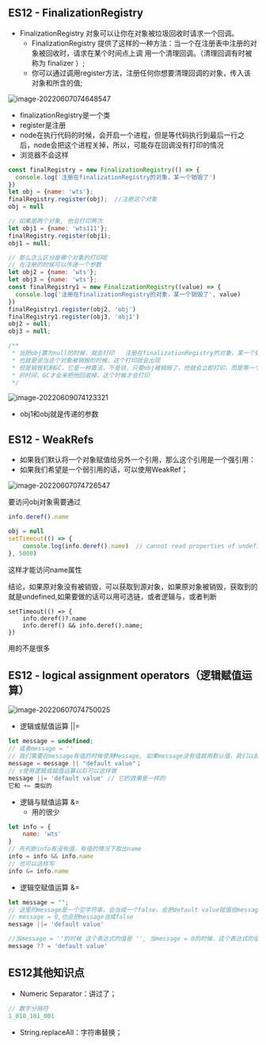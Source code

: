 ## ES12 - FinalizationRegistry

- FinalizationRegistry 对象可以让你在对象被垃圾回收时请求一个回调。
  - FinalizationRegistry 提供了这样的一种方法：当一个在注册表中注册的对象被回收时，请求在某个时间点上调 用一个清理回调。（清理回调有时被称为 finalizer ）;
  - 你可以通过调用register方法，注册任何你想要清理回调的对象，传入该对象和所含的值;

![image-20220607074648547](D:\studyMaterial\JS高级\笔记\16-ES12\image-20220607074648547.png)

- finalizationRegistry是一个类
- register是注册
- node在执行代码的时候，会开启一个进程，但是等代码执行到最后一行之后，node会把这个进程关掉，所以，可能存在回调没有打印的情况
- 浏览器不会这样

```javascript
const finalRegistry = new FinalizationRegistry(() => {
  console.log('注册在finalizationRegistry的对象，某一个销毁了')
})
let obj = {name: 'wts'};
finalRegistry.register(obj);  //注册这个对象
obj = null

// 如果是两个对象, 他会打印两次
let obj1 = {name: 'wts111'};
finalRegistry.register(obj1);
obj1 = null;

// 那么怎么区分是哪个对象的打印呢
// 在注册的时候可以传递一个参数
let obj2 = {name: 'wts'};
let obj3 = {name: 'wts'};
const finalRegistry1 = new FinalizationRegistry((value) => {
  console.log('注册在finalizationRegistry的对象，某一个销毁了', value)
})
finalRegistry1.register(obj2, 'obj')
finalRegistry1.register(obj3, 'obj1')
obj2 = null;
obj3 = null;

/**
 * 当把obj置为null的时候，就会打印   注册在finalizationRegistry的对象，某一个销毁了
 * 也就是说当这个对象被销毁的时候，这个打印就会出现
 * 但是销毁机制GC，它是一种算法，不是说，只要obj被销毁了，他就会立即打印，而是等一个随机
 * 的时间，GC才会来把他回收掉，这个时候才会打印
 */
```

![image-20220609074123321](D:\studyMaterial\JS高级\笔记\16-ES12\image-20220609074123321.png)

- obj1和obj就是传递的参数



## ES12 - WeakRefs

- 如果我们默认将一个对象赋值给另外一个引用，那么这个引用是一个强引用：
- 如果我们希望是一个弱引用的话，可以使用WeakRef；

![image-20220607074726547](D:\studyMaterial\JS高级\笔记\16-ES12\image-20220607074726547.png)

要访问obj对象需要通过

```js
info.deref().name

obj = null
setTimeout(() => {
    console.log(info.deref().name)	// cannot read properties of undefined(reading 'name')
}, 5000)
```

这样才能访问name属性



结论，如果原对象没有被销毁，可以获取到源对象，如果原对象被销毁，获取到的就是undefined,如果要做的话可以用可选链，或者逻辑与，或者判断

```
setTimeout(() => {
	info.deref()?.name
	info.deref() && info.deref().name;
})
```

用的不是很多



## ES12 - logical assignment operators（逻辑赋值运算）

![image-20220607074750025](D:\studyMaterial\JS高级\笔记\16-ES12\image-20220607074750025.png)

- 逻辑或赋值运算  ||=

```js
let message = undefined;
// 或者message = ''
// 我们需要在message有值的时候使用Message, 如果message没有值就用默认值，我们以前可能会这样做
message = message || "default value"；
// s使用逻辑或赋值运算以后可以这样做
message ||= 'default value'	// 它的效果是一样的
它和 += 类似的
```

- 逻辑与赋值运算 &=
  - 用的很少

```js
let info = {
	name: 'wts'
}
// 先判断info有没有值，有值的情况下取出name
info = info && info.name
// 也可以这样写
info &= info.name
```



- 逻辑空赋值运算 &=

```js
let message = "";
// 这里的message是一个空字符串，会当成一个false，会把default value赋值给message
// message = 0,也会把message当成false
message ||= 'default value'

//当message = ''的时候 这个表达式的值是 '', 当message = 0的时候，这个表达式的值是0，当message = undefined/null的时候这个表达式的结果的default value
message ?? = 'default value'
```





## ES12其他知识点

- Numeric Separator：讲过了；

```js
// 数字分隔符
1_010_101_001
```



- String.replaceAll：字符串替换；

